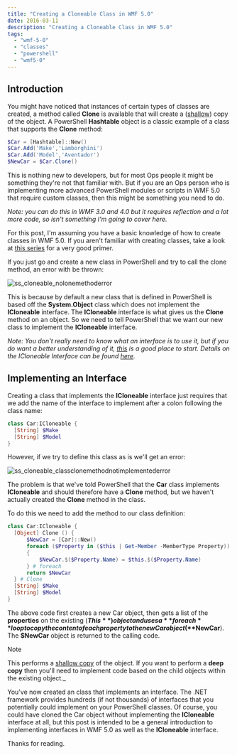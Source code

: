 ```yaml
---
title: "Creating a Cloneable Class in WMF 5.0"
date: 2016-03-11
description: "Creating a Cloneable Class in WMF 5.0"
tags:
  - "wmf-5-0"
  - "classes"
  - "powershell"
  - "wmf5-0"
---
```


## Introduction

You might have noticed that instances of certain types of classes are created, a method called **Clone** is available that will create a ([shallow](http://stackoverflow.com/questions/184710/what-is-the-difference-between-a-deep-copy-and-a-shallow-copy)) copy of the object. A PowerShell **Hashtable** object is a classic example of a class that supports the **Clone** method:

```powershell
$Car = [Hashtable]::New()
$Car.Add('Make','Lamborghini')
$Car.Add('Model','Aventador')
$NewCar = $Car.Clone()
```

This is nothing new to developers, but for most Ops people it might be something they're not that familiar with. But if you are an Ops person who is implementing more advanced PowerShell modules or scripts in WMF 5.0 that require custom classes, then this might be something you need to do.

_Note: you can do this in WMF 3.0 and 4.0 but it requires reflection and a lot more code, so isn't something I'm going to cover here._

For this post, I'm assuming you have a basic knowledge of how to create classes in WMF 5.0. If you aren't familiar with creating classes, take a look at [this series](https://blogs.technet.microsoft.com/heyscriptingguy/2015/09/01/powershell-5-create-simple-class/) for a very good primer.

If you just go and create a new class in PowerShell and try to call the clone method, an error with be thrown:

![ss_cloneable_nolonemethoderror](/assets/images/screenshots/ss_cloneable_nolonemethoderror.png)

This is because by default a new class that is defined in PowerShell is based off the **System.Object** class which does not implement the **ICloneable** interface. The **ICloneable** interface is what gives us the **Clone** method on an object. So we need to tell PowerShell that we want our new class to implement the **ICloneable** interface.

_Note: You don't really need to know what an interface is to use it, but if you do want a better understanding of it, [this](https://msdn.microsoft.com/en-us/library/ms173156.aspx) is a good place to start. Details on the ICloneable Interface can be found [here](https://msdn.microsoft.com/en-us/library/system.icloneable%28v=vs.110%29.aspx)._

## Implementing an Interface

Creating a class that implements the **ICloneable** interface just requires that we add the name of the interface to implement after a colon following the class name:

```powershell
class Car:ICloneable {
  [String] $Make
  [String] $Model
}
```

However, if we try to define this class as is we'll get an error:

![ss_cloneable_classclonemethodnotimplementederror](/assets/images/screenshots/ss_cloneable_classclonemethodnotimplementederror.png)

The problem is that we've told PowerShell that the **Car** class implements **ICloneable** and should therefore have a **Clone** method, but we haven't actually created the **Clone** method in the class.

To do this we need to add the method to our class definition:

```powershell
class Car:ICloneable {
  [Object] Clone () {
      $NewCar = [Car]::New()
      foreach ($Property in ($this | Get-Member -MemberType Property))
      {
          $NewCar.$($Property.Name) = $this.$($Property.Name)
      } # foreach
      return $NewCar
  } # Clone
  [String] $Make
  [String] $Model
}
```

The above code first creates a new Car object, then gets a list of the **properties** on the existing (**$This**) object and uses a **foreach** loop to copy the content of each property to the new Car object (**$NewCar**). The **$NewCar** object is returned to the calling code.

> [!NOTE]
> This performs a [shallow copy](http://stackoverflow.com/questions/184710/what-is-the-difference-between-a-deep-copy-and-a-shallow-copy) of the object. If you want to perform a **deep copy** then you'll need to implement code based on the child objects within the existing object._

You've now created an class that implements an interface. The .NET framework provides hundreds (if not thousands) of interfaces that you potentially could implement on your PowerShell classes. Of course, you could have cloned the Car object without implementing the **ICloneable** interface at all, but this post is intended to be a general introduction to implementing interfaces in WMF 5.0 as well as the **ICloneable** interface.

Thanks for reading.
